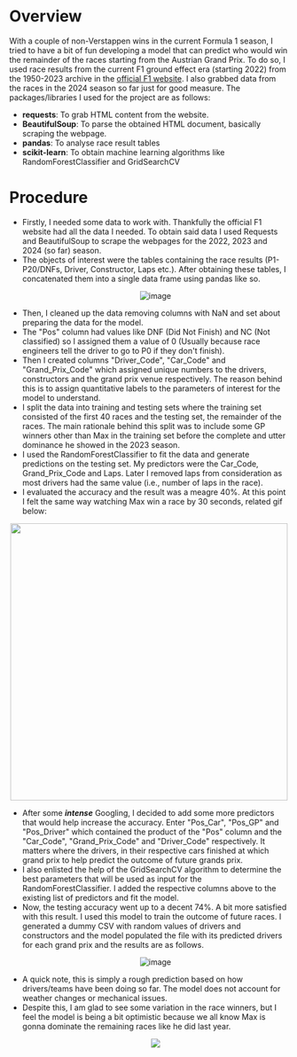 # Overview

With a couple of non-Verstappen wins in the current Formula 1 season, I tried to have a bit of fun developing a model that can predict who would win the remainder of the races starting from the Austrian Grand Prix. To do so, I used race results from the current F1 ground effect era (starting 2022) from the 1950-2023 archive in the [official F1 website](https://www.formula1.com/en/results.html/2024/races/1239/austria/race-result.html). I also grabbed data from the races in the 2024 season so far just for good measure. The packages/libraries I used for the project are as follows:

- **requests**: To grab HTML content from the website.
- **BeautifulSoup**: To parse the obtained HTML document, basically scraping the webpage.
- **pandas**: To analyse race result tables
- **scikit-learn**: To obtain machine learning algorithms like RandomForestClassifier and GridSearchCV

# Procedure

- Firstly, I needed some data to work with. Thankfully the official F1 website had all the data I needed. To obtain said data I used Requests and BeautifulSoup to scrape the webpages for the 2022, 2023 and 2024 (so far) season.
- The objects of interest were the tables containing the race results (P1-P20/DNFs, Driver, Constructor, Laps etc.). After obtaining these tables, I concatenated them into a single data frame using pandas like so.<p align = "center">![image](https://github.com/rghanty/f1_rf_prediction/assets/99227180/3553437f-c587-4373-ac7f-b27e3c61ad11)</p>
- Then, I cleaned up the data removing columns with NaN and set about preparing the data for the model.
- The "Pos" column had values like DNF (Did Not Finish) and NC (Not classified) so I assigned them a value of 0 (Usually because race engineers tell the driver to go to P0 if they don't finish).
- Then I created columns "Driver_Code", "Car_Code" and "Grand_Prix_Code" which assigned unique numbers to the drivers, constructors and the grand prix venue respectively. The reason behind this is to assign quantitative labels to the parameters of interest for the model to understand.
- I split the data into training and testing sets where the training set consisted of the first 40 races and the testing set, the remainder of the races. The main rationale behind this split was to include some GP winners other than Max in the training set before the complete and utter dominance he showed in the 2023 season.
- I used the RandomForestClassifier to fit the data and generate predictions on the testing set. My predictors were the Car_Code, Grand_Prix_Code and Laps. Later I removed laps from consideration as most drivers had the same value (i.e., number of laps in the race).
-  I evaluated the accuracy and the result was a meagre 40%. At this point I felt the same way watching Max win a race by 30 seconds, related gif below:
<p align = "center"><img src = "https://media1.tenor.com/m/p53Nyf0vv8sAAAAd/homelander-cinema-homelander.gif" width="500"></p>

- After some ***intense*** Googling, I decided to add some more predictors that would help increase the accuracy. Enter "Pos_Car", "Pos_GP" and "Pos_Driver" which contained the product of the "Pos" column and the "Car_Code", "Grand_Prix_Code" and "Driver_Code" respectively. It matters where the drivers, in their respective cars finished at which grand prix to help predict the outcome of future grands prix.
- I also enlisted the help of the GridSearchCV algorithm to determine the best parameters that will be used as input for the RandomForestClassifier. I added the respective columns above to the existing list of predictors and fit the model.
- Now, the testing accuracy went up to a decent 74%. A bit more satisfied with this result. I used this model to train the outcome of future races. I generated a dummy CSV with random values of drivers and constructors and the model populated the file with its predicted drivers for each grand prix and the results are as follows.<p align="center">![image](https://github.com/rghanty/f1_rf_prediction/assets/99227180/d2b5b2b8-689f-4d41-95f5-2a734a41f032)</p>
- A quick note, this is simply a rough prediction based on how drivers/teams have been doing so far. The model does not account for weather changes or mechanical issues.
- Despite this, I am glad to see some variation in the race winners, but I feel the model is being a bit optimistic because we all know Max is gonna dominate the remaining races like he did last year.
  <p align = "center"><img src = "https://media1.tenor.com/m/mEI0LWZRrr0AAAAC/verstappen-max-verstappen.gif" size="1100"></p>
